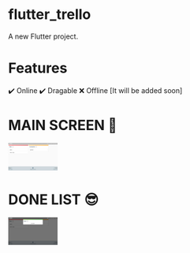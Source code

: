 # flutter_trello

A new Flutter project.


# Features
 ✔️ Online
 ✔️ Dragable
 ❌ Offline [It will be added soon]
 
 # MAIN SCREEN 🤩
<img src = "https://github.com/ShakyaSangam/Flutter_Trello/blob/offline_services/screenshots/Screenshot_20200818-125914.jpg" width = "100">

# DONE LIST 😎
<img src = "https://github.com/ShakyaSangam/Flutter_Trello/blob/offline_services/screenshots/Screenshot_20200818-125918.jpg" width = "100">

